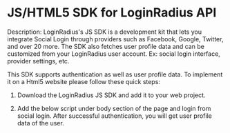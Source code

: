 JS/HTML5 SDK for LoginRadius API
==
Description: LoginRadius's JS SDK is a development kit that lets you integrate Social Login through providers such as Facebook, Google, Twitter, and over 20 more. The SDK also fetches user profile data and can be customized from your LoginRadius user account. Ex: social login interface, provider settings, etc.


This SDK supports authentication as well as user profile data. To implement it on a Html5 website please follow these quick steps:
1. Download the LoginRadius JS SDK and add it to your web project.
2. Add the below script under body section of the page and login from social login. After successful authentication, you will get user profile data of the user.

	<script type="text/javascript">
	    LoginRadiusSDK.onlogin = Successfullylogin;
	
	    function Successfullylogin() {
	        LoginRadiusSDK.getUserprofile(function (data) {
	            document.getElementById("profile").innerHTML = JSON.stringify(data);
	        });
	        return false;
	    };    
	</script>
